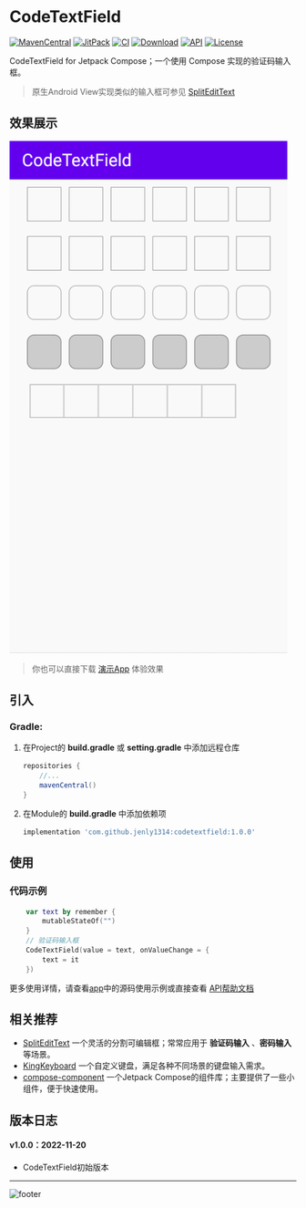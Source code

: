 # CodeTextField

[![MavenCentral](https://img.shields.io/maven-central/v/com.github.jenly1314/codetextfield?logo=sonatype)](https://repo1.maven.org/maven2/com/github/jenly1314/CodeTextField)
[![JitPack](https://img.shields.io/jitpack/v/github/jenly1314/CodeTextField?logo=jitpack)](https://jitpack.io/#jenly1314/CodeTextField)
[![CI](https://img.shields.io/github/actions/workflow/status/jenly1314/CodeTextField/build.yml?logo=github)](https://github.com/jenly1314/CodeTextField/actions/workflows/build.yml)
[![Download](https://img.shields.io/badge/download-APK-brightgreen?logo=github)](https://raw.githubusercontent.com/jenly1314/CodeTextField/master/app/release/app-release.apk)
[![API](https://img.shields.io/badge/API-21%2B-brightgreen?logo=android)](https://developer.android.com/guide/topics/manifest/uses-sdk-element#ApiLevels)
[![License](https://img.shields.io/github/license/jenly1314/CodeTextField?logo=open-source-initiative)](https://opensource.org/licenses/mit)

CodeTextField for Jetpack Compose；一个使用 Compose 实现的验证码输入框。

> 原生Android View实现类似的输入框可参见 [SplitEditText](https://github.com/jenly1314/SplitEditText)

## 效果展示
![Image](GIF.gif)

> 你也可以直接下载 [演示App](https://raw.githubusercontent.com/jenly1314/CodeTextField/master/app/release/app-release.apk) 体验效果

## 引入

### Gradle:

1. 在Project的 **build.gradle** 或 **setting.gradle** 中添加远程仓库

    ```gradle
    repositories {
        //...
        mavenCentral()
    }
    ```

2. 在Module的 **build.gradle** 中添加依赖项

    ```gradle
    implementation 'com.github.jenly1314:codetextfield:1.0.0'
    ```

## 使用

### 代码示例

```kotlin
    var text by remember {
        mutableStateOf("")
    }
    // 验证码输入框
    CodeTextField(value = text, onValueChange = {
        text = it
    })

```

更多使用详情，请查看[app](app)中的源码使用示例或直接查看 [API帮助文档](https://jenly1314.github.io/CodeTextField/api/)

## 相关推荐

- [SplitEditText](https://github.com/jenly1314/SplitEditText) 一个灵活的分割可编辑框；常常应用于 **验证码输入** 、**密码输入** 等场景。
- [KingKeyboard](https://github.com/jenly1314/KingKeyboard) 一个自定义键盘，满足各种不同场景的键盘输入需求。
- [compose-component](https://github.com/jenly1314/compose-component) 一个Jetpack Compose的组件库；主要提供了一些小组件，便于快速使用。

<!-- end -->

## 版本日志

#### v1.0.0：2022-11-20
*  CodeTextField初始版本

---

![footer](https://jenly1314.github.io/page/footer.svg)
